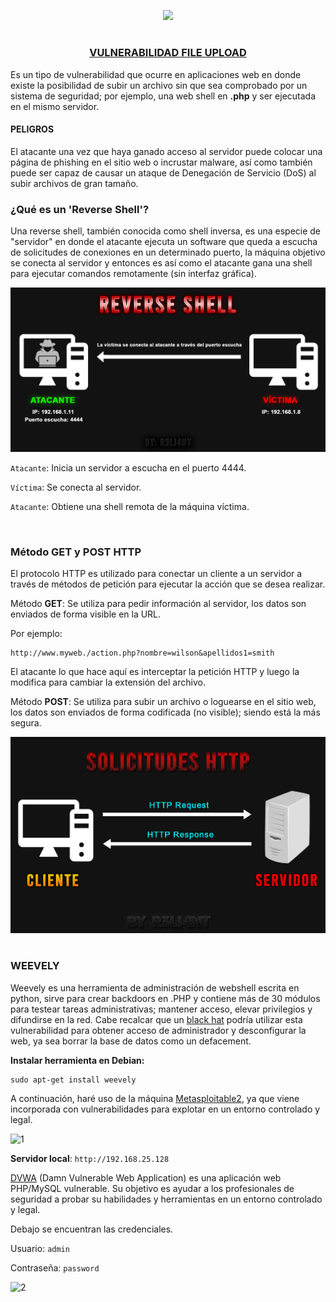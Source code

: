 <p align="center">
  <a href="https://github.com/DenverCoder1/readme-typing-svg"><img src="https://readme-typing-svg.herokuapp.com?font=Fira+Code&pause=1000&color=D1F700&width=430&lines=Explotar+vulnerabilidad+File+Upload"></a>
</p>

<h1 align="center"></h1>

<h3 align="center"><ins>VULNERABILIDAD FILE UPLOAD</ins></h3>

Es un tipo de vulnerabilidad que ocurre en aplicaciones web en donde existe la posibilidad de subir un archivo sin que sea comprobado por un sistema de seguridad; por ejemplo, una web shell en **.php** y ser ejecutada en el mismo servidor.

#### PELIGROS
El atacante una vez que haya ganado acceso al servidor puede colocar una página de phishing en el sitio web o incrustar malware, así como también puede ser capaz de causar un ataque de Denegación de Servicio (DoS) al subir archivos de gran tamaño.

### ¿Qué es un 'Reverse Shell'?

Una reverse shell, también conocida como shell inversa, es una especie de "servidor" en donde el atacante ejecuta un software que queda a escucha de solicitudes de conexiones en un determinado puerto, la máquina objetivo se conecta al servidor y entonces es así como el atacante gana una shell para ejecutar comandos remotamente (sin interfaz gráfica).

<p align="center">
  <img src="https://github.com/R3LI4NT/articulos/blob/main/Pentesting/WEB/img/reverse_shell.png">
</p>

`Atacante`: Inicia un servidor a escucha en el puerto 4444.

`Víctima`: Se conecta al servidor.

`Atacante`: Obtiene una shell remota de la máquina víctima.

</br>

### Método GET y POST HTTP

El protocolo HTTP es utilizado para conectar un cliente a un servidor a través de métodos de petición para ejecutar la acción que se desea realizar. 

Método **GET**: Se utiliza para pedir información al servidor, los datos son enviados de forma visible en la URL.

Por ejemplo:
```
http://www.myweb./action.php?nombre=wilson&apellidos1=smith
```

El atacante lo que hace aquí es interceptar la petición HTTP y luego la modifica para cambiar la extensión del archivo.

Método **POST**: Se utiliza para subir un archivo o loguearse en el sitio web, los datos son enviados de forma codificada (no visible); siendo está la más segura.

<p align="center">
  <img src="https://github.com/R3LI4NT/articulos/blob/main/Pentesting/WEB/img/solicitudesHTTP.png">
</p>

<h1 align="center"></h1>

### WEEVELY

Weevely es una herramienta de administración de webshell escrita en python, sirve para crear backdoors en .PHP y contiene más de 30 módulos para testear tareas administrativas; mantener acceso, elevar privilegios y difundirse en la red. Cabe recalcar que un <a href="https://www.iberianpress.es/noticia/que-es-un-black-hat-hacker/16939">black hat</a> podría utilizar esta vulnerabilidad para obtener acceso de administrador y desconfigurar la web, ya sea borrar la base de datos como un defacement.

**Instalar herramienta en Debian:**
```
sudo apt-get install weevely
```

A continuación, haré uso de la máquina <a href="https://github.com/R3LI4NT/ctf-retos/blob/main/1-%20Maquinas-Easy/Metasploitable_2.md">Metasploitable2</a>, ya que viene incorporada con vulnerabilidades para explotar en un entorno controlado y legal.

![1](https://user-images.githubusercontent.com/75953873/185830982-5503ea26-6de1-4f70-bc04-302307fc9cf8.png)

**Servidor local**: `http://192.168.25.128`

<a href="https://github.com/digininja/DVWA">DVWA</a> (Damn Vulnerable Web Application) es una aplicación web PHP/MySQL vulnerable. Su objetivo es ayudar a los profesionales de seguridad a probar su habilidades y herramientas en un entorno controlado y legal.

Debajo se encuentran las credenciales.

Usuario: `admin`

Contraseña: `password`

![2](https://user-images.githubusercontent.com/75953873/185831672-11c95a51-51a4-4019-bf77-a0293bad921b.png)
